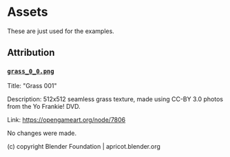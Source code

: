 # Assets

These are just used for the examples.

## Attribution

### [`grass_0_0.png`](grass_0_0.png)

Title: "Grass 001"

Description: 512x512 seamless grass texture, made using CC-BY 3.0 photos from
the Yo Frankie! DVD.

Link: https://opengameart.org/node/7806

No changes were made.

(c) copyright Blender Foundation | apricot.blender.org